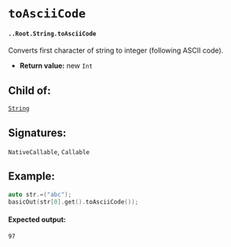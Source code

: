 # `toAsciiCode`

#### `..Root.String.toAsciiCode`

Converts first character of string to integer (following ASCII code).

* **Return value:** new `Int`

## Child of:

[`String`](docs..Root.String.md)

## Signatures:

`NativeCallable`, `Callable`


## Example:

```c
auto str.=("abc");
basicOut(str[0].get().toAsciiCode());
```

#### Expected output:

```
97
```